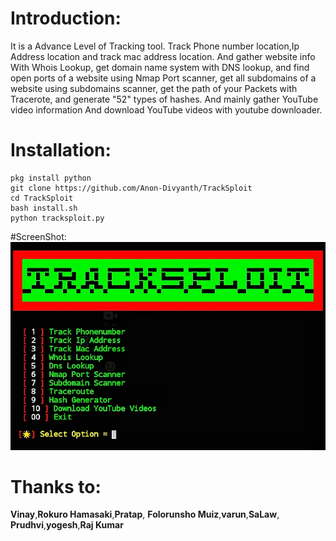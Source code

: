 # Introduction:
It is a Advance Level of Tracking tool. Track
Phone number location,Ip Address location and 
track mac address location. And gather website info
With Whois Lookup, get domain name system with 
DNS lookup, and find open ports of a website using 
Nmap Port scanner, get all subdomains of a website
using subdomains scanner, get the path of your
Packets with Tracerote, and generate "52" types
of hashes. And mainly gather YouTube video information
And download YouTube videos with youtube downloader.

# Installation:
```
pkg install python
git clone https://github.com/Anon-Divyanth/TrackSploit
cd TrackSploit
bash install.sh
python tracksploit.py
```
#ScreenShot:
![alt text](https://github.com/Anon-Divyanth/TrackSploit/blob/main/core/Screenshot_2021_0314_190541-01.jpeg)

# Thanks to:
**Vinay**,**Rokuro Hamasaki**,**Pratap**,
**Folorunsho Muiz**,**varun**,**SaLaw**,
**Prudhvi**,**yogesh**,**Raj Kumar**
